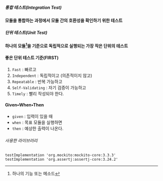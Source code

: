 ##### 통합 테스트(Integration Test)
**모듈을 통합하는 과정에서 모듈 간의 호환성을 확인하기 위한 테스트**
##### 단위 테스트(Unit Test)
**하나의 모듈[^1]을 기준으로 독립적으로 실행되는 가장 작은 단위의 테스트** 
#### 좋은 단위 테스트 기준(FIRST)
1. `Fast` : 빠르고
2. `Independent` : 독립적이고 (의존적이지 않고)
3. `Repeatable` : 반복 가능하고
4. `Self-Validating` : 자기 검증이 가능하고
5. `Timely` : 빨리 작성되야 한다.
#### Given•When•Then
- `given` : 입력이 있을 때
- `when` : 목표 모듈을 실행하면
- `then` : 예상한 출력이 나온다.

###### 사용한 라이브러리
```
testImplementation 'org.mockito:mockito-core:3.3.3'
testImplementation 'org.assertj:assertj-core:3.24.2'
```
[^1]: 하나의 기능 또는 메소드